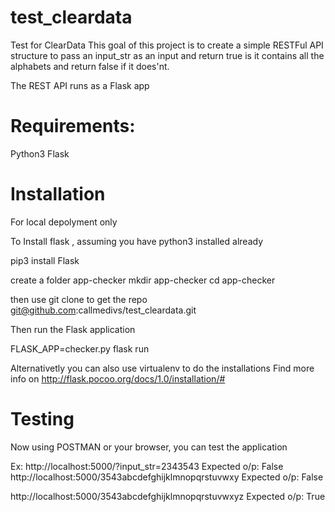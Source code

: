 # test_cleardata
Test for ClearData
This goal of this project is to create a simple RESTFul API structure to pass an input_str as an input and return true is it contains all the alphabets and return false if it does'nt.

The REST API runs as a Flask app

# Requirements:

Python3
Flask

# Installation 
For local depolyment only

To Install flask , assuming you have python3 installed already

pip3 install Flask

create a folder app-checker
mkdir app-checker
cd app-checker

then use git clone to get the repo
git@github.com:callmedivs/test_cleardata.git

Then run the Flask application

FLASK_APP=checker.py flask run

Alternativetly you can also use virtualenv to do the installations
Find more info on http://flask.pocoo.org/docs/1.0/installation/#

# Testing

Now using POSTMAN or your browser, you can test the application

Ex:
http://localhost:5000/?input_str=2343543  Expected o/p: False
http://localhost:5000/3543abcdefghijklmnopqrstuvwxy   Expected o/p: False

http://localhost:5000/3543abcdefghijklmnopqrstuvwxyz  Expected o/p: True 


